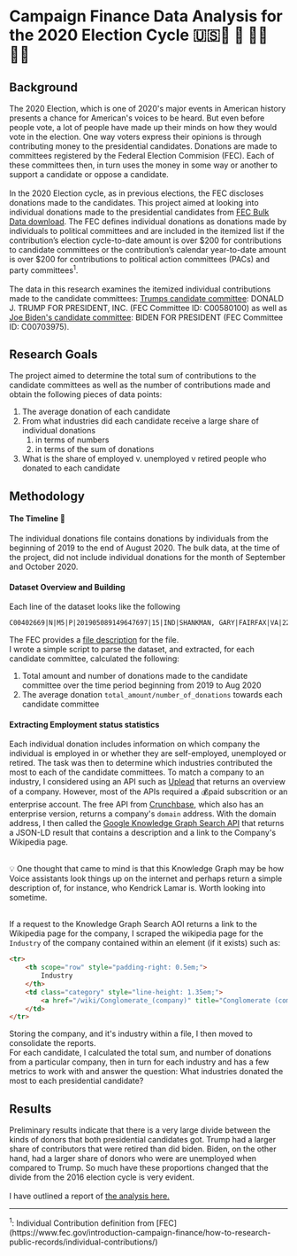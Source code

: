 # Campaign Finance Data Analysis for the 2020 Election Cycle 🇺🇸🐎 🐘 🏃‍♀️👮‍♀️

## Background
The 2020 Election, which is one of 2020's major events in American history presents a chance for American's voices to be heard. But even before people vote, a lot of people have made up their minds on how they would vote in the election. One way voters express their opinions is through contributing money to the presidential candidates. Donations are made to committees registered by the Federal Election Commision (FEC). Each of these committees then, in turn uses the money in some way or another to support a candidate or oppose a candidate.
<br/><br/>
In the 2020 Election cycle, as in previous elections, the FEC discloses donations made to the candidates. This project aimed at looking into individual donations made to the presidential candidates from [FEC Bulk Data download](https://www.fec.gov/data/browse-data/?tab=bulk-data). The FEC defines individual donations as donations made by individuals to political committees and are included in the itemized list if the contribution’s election cycle-to-date amount is over $200 for contributions to candidate committees or the contribution’s calendar year-to-date amount is over $200 for contributions to political action committees (PACs) and party committees<sup>1</sup>. 
<br/><br/>
The data in this research examines the itemized individual contributions made to the candidate committees: [Trumps candidate committee](https://www.fec.gov/data/candidate/P80001571/): DONALD J. TRUMP FOR PRESIDENT, INC. (FEC Committee ID: C00580100) as well as [Joe Biden's candidate committee](https://www.fec.gov/data/candidate/P80000722/): BIDEN FOR PRESIDENT (FEC Committee ID: C00703975).


## Research Goals

The project aimed to determine the total sum of contributions to the candidate committees as well as the number of contributions made and obtain the following pieces of data points:
1. The average donation of each candidate
2. From what industries did each candidate receive a large share of individual donations
    1. in terms of numbers
    2. in terms of the sum of donations
3. What is the share of employed v. unemployed v retired people who donated to each candidate

## Methodology

#### The Timeline 📅
The individual donations file contains donations by individuals from the beginning of 2019 to the end of August 2020. The bulk data, at the time of the project, did not include individual donations for the month of September and October 2020.

#### Dataset Overview and Building
Each line of the dataset looks like the following
```txt
C00402669|N|M5|P|201905089149647697|15|IND|SHANKMAN, GARY|FAIRFAX|VA|220312721|SERCO INC.|SVP CHIEF FINANCIAL OFFICER|04262019|319||A995D13BAAB3A4913A9F|1329883|||4050820191647460445
```
The FEC provides a [file description](https://www.fec.gov/campaign-finance-data/contributions-individuals-file-description/) for the file. <br/>
I wrote a simple script to parse the dataset, and extracted, for each candidate committee, calculated the following:
1. Total amount and number of donations made to the candidate committee over the time period beginning from 2019 to Aug 2020
2. The average donation `total_amount/number_of_donations` towards each candidate committee

#### Extracting Employment status statistics
Each individual donation includes information on which company the individual is employed in or whether they are self-employed, unemployed or retired. The task was then to determine which industries contributed the most to each of the candidate committees.
To match a company to an industry, I considered using an API such as [Uplead](https://www.uplead.com/api?_ga=2.115832578.521656971.1603677665-1429152117.1603677665#company-api) that returns an overview of a company. However, most of the APIs required a 💰paid subscrition or an enterprise account. The free API from [Crunchbase](https://data.crunchbase.com/v3.1/reference#odm-people), which also has an enterprise version, returns a company's `domain` address. With the domain address, I then called the [Google Knowledge Graph Search API](https://developers.google.com/knowledge-graph/) that returns a JSON-LD result that contains a description and a link to the Company's Wikipedia page. 

<br/> 
💡 One thought that came to mind is that this Knowledge Graph may be how Voice assistants look things up on the internet and perhaps return a simple description of, for instance, who Kendrick Lamar is. Worth looking into sometime.
<br/>
<br/>

If a request to the Knowledge Graph Search AOI returns a link to the Wikipedia page for the company, I scraped the wikipedia page for the `Industry` of the company contained within an element (if it exists) such as:
```html
<tr>
    <th scope="row" style="padding-right: 0.5em;">
        Industry
    </th>
    <td class="category" style="line-height: 1.35em;">
        <a href="/wiki/Conglomerate_(company)" title="Conglomerate (company)">Conglomerate</a>
    </td>
</tr>
```
Storing the company, and it's industry within a file, I then moved to consolidate the reports. <br/>
For each candidate, I calculated the total sum, and number of donations from a particular company, then in turn for each industry and has a few metrics to work with and answer the question: What industries donated the most to each presidential candidate?

## Results
Preliminary results indicate that there is a very large divide between the kinds of donors that both presidential candidates got. 
Trump had a larger share of contributors that were retired than did biden. Biden, on the other hand, had a larger share of donors who were are unemployed when compared to Trump. So much have these proportions changed that the divide from the 2016 election cycle is very evident.
<br/><br/>
I have outlined a report of [the analysis here.](Campaign_Finance_Data_Research_Report.pdf)
<hr/>
<sup>1</sup>: Individual Contribution definition from [FEC](https://www.fec.gov/introduction-campaign-finance/how-to-research-public-records/individual-contributions/) 